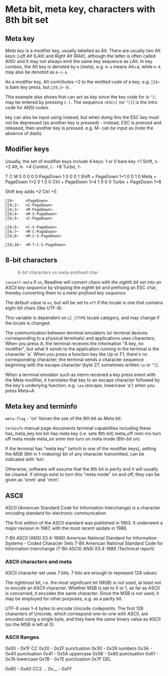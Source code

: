 # Meta bit, meta key, characters with 8th bit set

## Meta key

*Meta key* is a modifier key, usually labelled as *Alt*.
There are usually two Alt keys: *Left Alt* (LAlt) and 
*Right Alt* (RAlt), although the latter is often called *AltGr*
and it may not always emit the same key sequence as LAlt.
In key combos, the Alt key is denoted by `m` (meta),
e.g. `m-a` means Alt+a, while `m-A` may also be denoted as `m-s-a`.

As a modifier key, Alt contributes +2 to the emitted code of a key;
e.g. `[6~` is bare <PageDown> key press, but `[6;3~` is <M-PageDown>.

This example also shows that <ESC> can act as <Meta> key since
the key code for <ESC> is `^[`; <ESC> may be entered by pressing `C-[`.
The sequence `<ESC>[` (or `^[[`) is the intro code for ANSI codes.

<Meta> key can also be input using <ESC> instead, but when doing this
the ESC key must not be depressed (as another key is pressed) - instead,
ESC is pressed and released, then another key is pressed.
e.g. M-<PageDown> can be input as <ESC><PageDown> (note the absence of dash).


## Modifier keys

Usually, the set of modifier keys include 4 keys:
   1 or 0  bare key
  +1       Shift,   `S-`
  +2       Alt,     `M-`
  +4       Control, `C-`
  +8       Turbo,   `T-`

T C M S
0 0 0 0            PageDown  1
0 0 0 1    Shift + PageDown  1+1
0 0 1 0    Meta  + PageDown  1+2
0 1 0 0    Ctrl  + PageDown  1+4
1 0 0 0    Turbo + PageDown  1+8



Shift key adds +2
Ctrl +5


```
[6~     <PageDown>
[6;2~   <S-PageDown>
[6;3~   <M-PageDown>
[6;4~   <M-S-PageDown>
[6;5~   <C-PageDown>

[6;6~   <C-S-PageDown>
[6;7~   <M-C-PageDown>
[6;8~   <M-C-S-PageDown>

[6;16~  <M-T-C-S-PageDown>
```




## 8-bit characters

>8-bit characters vs meta-prefixed char


`convert-meta`
If `on`, Readline will convert 
*chars with the eighth bit set* into an *ASCII key sequence*
by stripping the eighth bit and prefixing an ESC char,
thereby converting them to a *meta-prefixed key sequence*.

The default value is `on`, but will be set to `off` 
if the locale is one that contains eight-bit chars (like UTF-8).

This variable is dependent on `LC_CTYPE` locale 
category, and may change if the locale is changed.

The communication between terminal emulators (or terminal devices corresponding
to a physical terminals) and applications uses characters. When you press A, the
terminal receives the information "A key, no modifier", but what it sends to the
application running in the terminal is the character 'a'. When you press a 
function key like Up or F1, there's no corresponding character; the terminal 
sends a character sequence beginning with the escape character (byte 27, sometimes
written `\e` or `^[`).

When a terminal emulator such as xterm received a key press event with the Meta
modifier, it translates that key to an escape character followed by the key's
underlying function; e.g. `\ea` (escape, lowercase 'a') when you press Meta+A.


## Meta key and terminfo

`meta-flag` - 'on' forces the use of the 8th bit as *Meta bit*.

`terminfo` manual page documents terminal capabilities including these
  has_meta_key    km     km   has meta key (i.e. sets 8th-bit)
  meta_off        rmm    mo   turn off meta mode
  meta_on         smm    mm   turn on meta mode (8th-bit on)

If the terminal has "meta key" (which is one of the modifier keys),
setting the MSB (8th in 1-indexing) bit of any character transmitted,
can be indicated with 'km'.

Otherwise, software will assume that the 8th bit is parity
and it will usually be cleared.
If strings exist to turn this "meta mode" on and off,
they can be given as 'smm' and 'rmm'.

## ASCII

ASCII (American Standard Code for Information Interchange)
is a character encoding standard for electronic communication.

The first edition of the ASCII standard was published in 1963.
It underwent a major revision in 1967, with the most recent
update in 1986.

7-Bit ASCII (ANSI X3.4-1986)
  American National Standard for Information Systems - Coded Character Sets
  7-Bit American National Standard Code for Information Interchange (7-Bit ASCII)
  *ANSI X3.4-1986* (Technical report)




### ASCII characters and meta

ASCII character set uses 7 bits.
7 bits are enough to represent 128 values.

The rightmost bit, i.e. the most significant bit (MSB)
is not used, at least not to encode an ASCII character.
Whether MSB is set to 0 or 1, as far as ASCII is
concerned, it encodes the same character.
Since the MSB is not used, it may be employed for other
purposes, e.g. as a parity bit.

UTF-8 uses 1-4 bytes to encode Unicode codepoints.
The first 128 characters of Unicode, which correspond one-to-one
with ASCII, are encoded using a single byte, and they have
the same binary value as ASCII (so the MSB is left at 0).



### ASCII Ranges

0x00 - 0x1F  CC
0x20 - 0x2F  punctuation
0x30 - 0x39  numbers
0x3A - 0x40  punctuation
0x41 - 0x5A  uppercase
0x5B - 0x60  punctuation
0x61 - 0x7A  lowercase
0x7B - 0x7E  punctuation
0x7F         DEL

0x80 - 0xA0  CC2
...
0x__ - 0xFF

